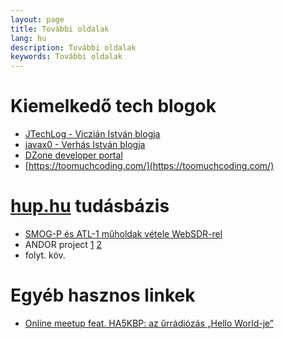 ```yaml
---
layout: page
title: További oldalak
lang: hu
description: További oldalak
keywords: További oldalak
---
```


# Kiemelkedő tech blogok
- [JTechLog - Viczián István blogja](http://www.jtechlog.hu)
- [javax0 - Verhás István blogja](https://javax0.github.io/)
- [DZone developer portal](https://dzone.com/)
- [https://toomuchcoding.com/](https://toomuchcoding.com/)


# [hup.hu](https://hup.hu) tudásbázis
- [SMOG-P és ATL-1 műholdak vétele WebSDR-rel](https://hup.hu/node/167031)
- ANDOR project [1](https://blog.blintdesign.hu/8-bites-szamitogep-probapaneleken/) [2](https://blog.blintdesign.hu/andor-64/)
- folyt. köv.


# Egyéb hasznos linkek
- [Online meetup feat. HA5KBP: az űrrádiózás „Hello World-je”](https://www.youtube.com/watch?v=scqG25C3ijQ)
